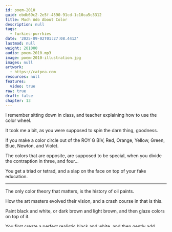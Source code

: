```yaml
---
id: poem-2010
guid: ebdb69c2-2e5f-4590-91cd-1c10ca5c3312
title: Much Ado About Color
description: null
tags:
  - furkies-purrkies
date: '2025-09-02T01:27:08.441Z'
lastmod: null
weight: 201000
audio: poem-2010.mp3
image: poem-2010-illustration.jpg
images: null
artwork:
  - https://catpea.com
resources: null
features:
  video: true
raw: true
draft: false
chapter: 13
---
```


I remember sitting down in class,
and teacher explaining how to use the color wheel.

It took me a bit,
as you were supposed to spin the darn thing, goodness.

If you make a color circle out of the ROY G BIV,
Red, Orange, Yellow, Green, Blue, Newton, and Violet.

The colors that are opposite, are supposed to be special,
when you divide the contraption in three, and four…

You get a triad or tetrad,
and a slap on the face on top of your fake education.

---

The only color theory that matters,
is the history of oil paints.

How the art masters evolved their vision,
and a crash course in that is this.

Paint black and white, or dark brown and light brown,
and then glaze colors on top of it.

You first create a perfect realistic black and white,
and then gently add color.

But you need to know paints and where they come from,
even if just out of respect.

My heart still hurts from college cheating me out of that,
I remember burnt umber, but I feel so betrayed, that it hurts.

Burnt Umber,
has got to be one of the prettiest things I’ve ever sounded.

---

[And as I work on my software][1],
coming closer and closer to creating useful things.

From having spent ages learning,
and now having AI as my trusty side-kick.

I have a need to color my user interfaces,
even though I haven’t created much for show.

I  justneed to know how I am going to color things,
so that I can program things towards that.

---

Bootstrap the design framework that I appreciate for its slow wisdom,
has a notion of context.

As in dark, or warning, or primary, or secondary, and even alert,
it is not a very cleanly defined thing, but it is wise, but ugly.

Their warning yellow, is terrible,
and that is because, it is not just the color, it is also the background that makes the color.

Pretty color in one place,
is often pretty ugly in other places.

My favorite coding theme, Solarized, had only two good colors,
to match the blue-green background, nice blue and nice pink.

These do wonders for code,
and I created a maroon color that looks irridescent in relation to the background.

It really looks like it belongs,
so that makes 3 colors, which is slim pickings even for a code editor theme.

---

[Last month I’ve spent some time looking at terminal colors][2],
colors for the things that hackers use in movies.

Thinking that if there is anyone who wastes time on perfect colors,
is it is a corporate wizard.

But it was solarize again, and a popular gray variant,
and an attractive looking amber one, but that is literally one color on a dark background.


---

That the word in color harmony crisis is an understatement,
currently only AI does good color schemes, it is true.

---

So color theory came up again recently,
I wanted to fix the darn thing, and get me some color.

---

You have already heard of the most important thing,
it is not just the color, it is the background, and the surrounding area.

A serious programmer, would now stop us and say,
just sample a 3D environment where colors tend to be perfectly cohenrent.

But there is a color thing, that can be made to work,
without much effort.

Because we begin with a sound color harmony already:
gradients.

We should call it color interpolation,
the meeting of two colors.

Works great on background,
you can lighten up the text to make a perfect match.

But that is not enough to account for color contexts,
such as danger red, or success green, of info blue.

And then dark mode,
which must have its own, danger or success.

At which point, we might as well,
add many themes.

---

The way I approached color theory here,
is by imagining a dark basement gradient.

That moves up a building, to higher floors,
and my program starts with a dark to light gradient.

But the notion of danger context,
requires redness, on each floor.

So today I added dolor functions to my program,
where every color transformation stuff like night, lighting bug, terminator-vision.

Has a power,
and a second setting, that sets how much of that transformation is used.

I called the two power of transformation,
and general sensitivity.

---

If you can't see the title image,
the bare bone result, without much configuration.

Is instant color synchronization,
precisely because of the gradient.

Gradient of like or dissimilar colors even,
always works, because of the blending.

And just like masters glazing over color,
my color transformation functions only add a tiny bit.

---

I know that this is not a theory of color,
but this is proof.

That the color theory, has little to say,
about which colors go geometer.

That gradients is where color harmonies live,
unlike the questionable tetrad or triad.

So as long as you keep your gradient simple,
the results are always beautiful.

---

In conclusion, this creation,
functions very much like a color moder.

But here you are in control of the universe,
you say what makes a spectrum and in which order.

And which color transfomration function,
lifts or lowers parts of it.

[1]: https://catpea.github.io/blueberries/
[2]: https://github.com/mbadolato/iTerm2-Color-Schemes
